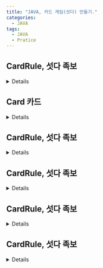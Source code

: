 ```yaml
---
title: "JAVA, 카드 게임(섯다) 만들기."
categories:
  - JAVA
tags:
  - JAVA
  - Pratice
---
```



## CardRule, 섯다 족보

<details>
<summmary>접기/펼치기</summary>

    public class CardRule {
    
/*
 * C3C8      3000
 * C1C3 C1C8 2000
 * CTST x100 1000
 * CXSX x100 X00
 * C1S2 C2S1 99   알리
 * C1S4 S1C4 98   독사  
 * C1S9 S9C1 97   삥
 * C1ST STC1 96   장삥
 * CTS4 STC4 95   장사
 * C4S6 S4C6 94   세륙
 * 끗 X 10
 */

>카드게임은 족보(어떤 카드가 더 높고 낮은가를 정한게임룰)을 갖는다, 섯다는 두장의 카드를 이용하여 게임을 한다.

	public int toV(Card c) {
		int count=0;
		switch(c.getCardVal().charAt(1)) {
		case 'A' : count = 1; break;
		case 'T':count = 10; break;
		default : count = c.getCardVal().charAt(1)-'0'; break;
		}
		return count;
	}

>카드값의 문자열에서 값을 정수로 변환한다. 'A'는 1로, 'T'는 10으로, '2'~'9'는 2~9로 변환한다.

	public boolean isLight(Card c) { 
        
>광 모든 SUIT가 C

		boolean isL = false;
		if(c.getCardVal().charAt(0)=='C') {
			isL=true;
		}
		return isL;
	}

>같은 슈트(suit) 'C'라면 광땡의 대상이 된다.
>>광(C)이면서 밸류가 1,3,8 -> C1 C3 C8

	private boolean is138(Card c) {
		boolean isC= false;
		if(isLight(c)) {
			if(c.getCardVal().charAt(1)=='1'|| c.getCardVal().charAt(1)=='3' || c.getCardVal().charAt(1)=='8') {
				isC=true;
			}
		}
		return isC;
	}
    
>1,3,8이면 광땡이다.
>>광땡일때 값을 구한다.

 public int rule(Card c1, Card c2) {
		int count = 0;
		if(is138(c1) && is138(c2)) { 
            
>C1 C3 C8은 광
>>광처리 1, 3, 8

			if((toV(c1)*toV(c2)==24)&&(toV(c1)+toV(c2)==11)) {
				count= 3000;
			}

>곱해서 24, 더해서 11은 3 또는 8이므로 38광땡이고 값은 3000이다.

			else if((toV(c1)*toV(c2)==3)&&(toV(c1)+toV(c2)==4)	) {
				count = 2000;
			}

>곱해서 3 더해서 3는 1또는 3뿐이므로 13광땡이고 값은 2000이다.

			else if((toV(c1)*toV(c2)==8)&&toV(c1)+toV(c2)==9) {
				count=2000;
			}

>곱해서 8 더해서 9는 1또는 8이므로 18광땡이고 값은 2000이다.

		}
		else { 
            
>땡처리

			if((toV(c1)==toV(c2))) {
                
>10,10 -> 1000

				count= toV(c1)*100;
			}

>곱해서 2 더해서 3은 1또는 2뿐이므로 12알리이고 값은 99이다.

		else if((toV(c2)*toV(c2)==4)&&(toV(c1)+toV(c2)==5)){
			count=98;
		}

>곱해서 4 더해서 5는 1또는 5뿐이므로 14독사이고 값은 98이다.

		else if((toV(c1)*toV(c2)==9)&&(toV(c1)+toV(c2)==10)) {
			count=97;
		}

>곱해서 9 더해서 10은 1또는 9뿐이므로 19뺑이고 값은 97이다.
    
		else if((toV(c1)*toV(c2)==10)&&(toV(c1)+toV(c2)==11)) {
			count=96;
		}
		else if((toV(c1)*toV(c2)==40)&&(toV(c1)+toV(c2)==14)) { //4 10
			count = 95;
		}
		else if((toV(c1)*toV(c2)==24)&&(toV(c1)+toV(c2)==10)) {//4 5
			count=94;
		}
		else {
			count=((toV(c1)+toV(c2))%10)*10;
		}

>모두 아니면 끗으로 두 카드값의 일의 자리에 10을 곱한다 7 8 은 15이고 일의자리 5x10은 50점이며 5끗이

	}
return count;
 }
}

</details>


## Card 카드

<details>
<summmary>접기/펼치기</summary>

public class Card {
 private String cardVal; //H8
 public String getCardVal() {
	return cardVal;
 }
 public Card() {
	int deck=(int)(Math.random()*CardUtil.SUIT.length); // 0~1
	int suit=(int)(Math.random()*CardUtil.VALU.length); // 0~9
	//임의의 카드 값을 갖는다. H6
	cardVal=CardUtil.SUIT[deck]+CardUtil.VALU[suit];
 }
 // 테스트용
 public Card(String s) {
	this.cardVal=s;  // 문자열은 값 복사
 }
 // 복사 생성자
 public Card(Card c) {
	this(c.getCardVal());  // 문자열은 값 복사
	// this.cardVal=c.getCardVal(); //동일
 }
 @Override
 public String toString() {
	return "[" + cardVal + "]";
 }
 // Eclipse-Source-Generate hashCode() and equals()를 이용하여 자동으로 만들자
 @Override
 public int hashCode() {
	final int prime = 31;
	int result = 1;
	result = prime * result + ((cardVal == null) ? 0 : cardVal.hashCode());
	return result;
 }
 // 소스를 정리하면  카드값과 카드값을 일대일로 비교한다.
 @Override
 public boolean equals(Object obj) {
	Card cb=(Card)obj; 
	if(cardVal.equals(cb.getCardVal())){
		return true;
	}else{
		return false;
	}
 } 
 // 추가된 static 비교 기준 메서드
 public static int compareCard(Card c1, Card c2){
	return c1.getCardVal().compareTo(c2.getCardVal());
 }
 public static int compareRCard(Card c1, Card c2){
	return -c1.getCardVal().compareTo(c2.getCardVal());
 }
}

</details>

## CardRule, 섯다 족보

<details>
<summmary>접기/펼치기</summary>

</details>

## CardRule, 섯다 족보

<details>
<summmary>접기/펼치기</summary>

</details>

## CardRule, 섯다 족보

<details>
<summmary>접기/펼치기</summary>

</details>

## CardRule, 섯다 족보

<details>
<summmary>접기/펼치기</summary>

</details>
